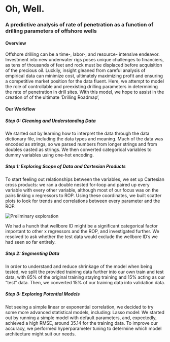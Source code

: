 # Oh, Well.
### A predictive analysis of rate of penetration as a function of drilling parameters of offshore wells

#### Overview
Offshore drilling can be a time-, labor-, and resource- intensive endeavor. Investment into new underwater rigs poses unique challenges to financiers, as tens of thousands of feet and rock must be displaced before acquisition of the precious oil. Luckily, insight gleaned from careful analysis of empirical data can minimize cost, ultimately maximizing profit and ensuring a competitive market position for the data fluent. Here, we attempt to model the role of controllable and preexisting drilling parameters in determining the rate of penetration in drill sites. With this model, we hope to assist in the creation of of the ultimate ‘Drilling Roadmap’,

#### Our Workflow
##### Step 0: Cleaning and Understanding Data
We started out by learning how to interpret the data through the data dictionary file, including the data types and meaning. Much of the data was encoded as strings, so we parsed numbers from longer strings and from doubles casted as strings. We then converted categorical variables to dummy variables using one-hot encoding.

##### Step 1: Exploring Scope of Data and Cartesian Products
To start feeling out relationships between the variables, we set up Cartesian cross products: we ran a double nested for-loop and paired up every variable with every other variable, although most of our focus was on the pairs linking x regressors to ROP. Using these coordinates, we built scatter plots to look for trends and correlations between every parameter and the ROP.

![Preliminary exploration](figures/Picture1.jpg)

We had a hunch that wellbore ID might be a significant categorical factor important to other x regressors and the ROP, and investigated further. We resolved to ask whether the test data would exclude the wellbore ID’s we had seen so far entirely.

##### Step 2: Segmenting Data
In order to understand and reduce shrinkage of the model when being tested, we split the provided training data further into our own train and test data, with 85% of the original training staying training and 15% acting as our “test” data. Then, we converted 15% of our training data into validation data.

##### Step 3: Exploring Potential Models
Not seeing a simple linear or exponential correlation, we decided to try some more advanced statistical models, including: 
Lasso model: We started out by running a simple model with default parameters, and, expectedly, achieved a high RMSE,  around 35.14 for the training data. To improve our accuracy, we performed hyperparameter tuning to determine which model architecture might suit our needs.


